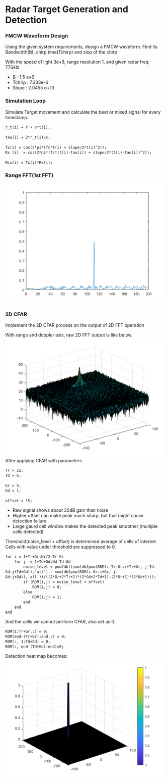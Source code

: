 # Radar Target Generation and Detection

### FMCW Waveform Design

Using the given system requirements, design a FMCW waveform. Find its Bandwidth(B), chirp time(Tchirp) and slop of the chirp

With the speed of light 3e+9, range resolution 1, and given radar freq. 77GHz

- B : 1.5 e+9
- Tchrip : 7.333e-6
- Slope : 2.0455 e+13

### Simulation Loop
Simulate Target movement and calculate the beat or mixed signal for every timestamp.

    r_t(i) = r + v*t(i);
    
    tau(i) = 2*r_t(i)/c;
    
    Tx(i) = cos(2*pi*(fc*t(i) + slope/2*t(i)^2));
    Rx (i)  = cos(2*pi*(fc*(t(i)-tau(i)) + slope/2*(t(i)-tau(i))^2));
    
    Mix(i) = Tx(i)*Rx(i);

### Range FFT(1st FFT)

<img src = fig1.png>

### 2D CFAR
Implement the 2D CFAR process on the output of 2D FFT operation

With range and doppler axis, raw 2D FFT output is like below.
<img src = fig2.png>
After applying CFAR with parameters

    Tr = 15;
    Td = 5;
    
    Gr = 5;
    Gd = 1;

    offset = 15;
- Raw signal shows about 20dB gain than noise
- Higher offset can make peak much sharp, but that might cause detection failure
- Large gaurd cell window makes the detected peak smoother (multiple cells detected)

Threshold(noise_level + offset) is determined average of cells of interest. Cells with value under threshold are suppressed to 0.

    for i = 1+Tr+Gr:Nr/2-Tr-Gr
        for j  = 1+Td+Gd:Nd-Td-Gd
            noise_level = pow2db((sum(db2pow(RDM(i-Tr-Gr:i+Tr+Gr, j-Td-Gd:j+Td+Gd)),'all') - sum(db2pow(RDM(i-Gr:i+Gr, j-Gd:j+Gd)),'all'))/((2*Gr+2*Tr+1)*(2*Gd+2*Td+1)-(2*Gr+1)*(2*Gd+1)));
            if (RDM(i,j) < noise_level + offset)
                RDM(i,j) = 0;
            else
                RDM(i,j) = 1;
            end
        end
    end

And the cells we cannot perform CFAR, also set as 0.

    RDM(1:Tr+Gr,:) = 0;
    RDM(end-(Tr+Gr):end,:) = 0;
    RDM(:, 1:Td+Gd) = 0;
    RDM(:, end-(Td+Gd):end)=0;

Detection heat map becomes:
<img src = fig3.png>